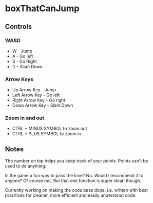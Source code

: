 # boxThatCanJump

## Controls

### WASD

- W - Jump
- A - Go left
- S - Go Right
- D - Slam Down

### Arrow Keys

- Up Arrow Key - Jump
- Left Arrow Key - Go left
- Right Arrow Key - Go right
- Down Arrow Key - Slam Down

### Zoom in and out

- CTRL + MINUS SYMBOL to zoom out
- CTRL + PLUS SYMBOL to zoom in

## Notes

The number on top helps you keep track of your points. Points can't be used to do anything.

Is the game a fun way to pass the time? No. Would I recommend it to anyone? Of course not. But that one function is super clean though.

Currently working on making the code base dope, i.e. written with best pracitices for cleaner, more efficient and easily understood code.
